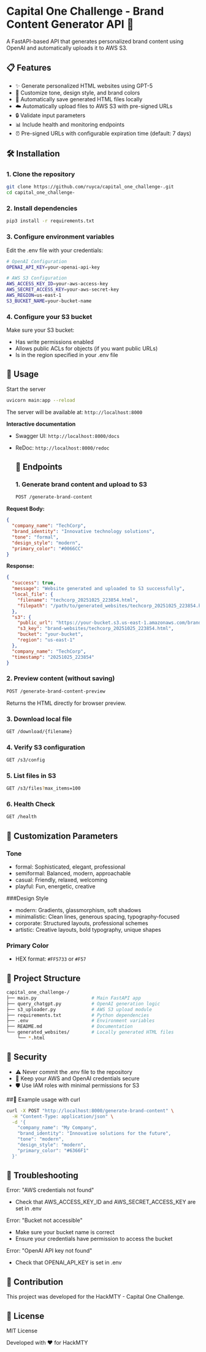 # Capital One Challenge - Brand Content Generator API 🚀

A FastAPI-based API that generates personalized brand content using OpenAI and automatically uploads it to AWS S3.

## 📋 Features

- ✨ Generate personalized HTML websites using GPT-5  
- 🎨 Customize tone, design style, and brand colors  
- 💾 Automatically save generated HTML files locally  
- ☁️ Automatically upload files to AWS S3 with pre-signed URLs  
- 🔒 Validate input parameters  
- 📊 Include health and monitoring endpoints  
- ⏰ Pre-signed URLs with configurable expiration time (default: 7 days)  

## 🛠️ Installation

### 1. Clone the repository

```bash
git clone https://github.com/ruyca/capital_one_challenge-.git
cd capital_one_challenge-
```

### 2. Install dependencies
```bash
pip3 install -r requirements.txt
```

### 3. Configure environment variables
Edit the .env file with your credentials:
```bash
# OpenAI Configuration
OPENAI_API_KEY=your-openai-api-key

# AWS S3 Configuration
AWS_ACCESS_KEY_ID=your-aws-access-key
AWS_SECRET_ACCESS_KEY=your-aws-secret-key
AWS_REGION=us-east-1
S3_BUCKET_NAME=your-bucket-name
```

### 4. Configure your S3 bucket
Make sure your S3 bucket:

- Has write permissions enabled
- Allows public ACLs for objects (if you want public URLs)
- Is in the region specified in your .env file

## 🚀 Usage
Start the server
```bash
uvicorn main:app --reload
```
The server will be available at: `http://localhost:8000`

__Interactive documentation__
- Swagger UI: `http://localhost:8000/docs`
- ReDoc: `http://localhost:8000/redoc`

  ## 📡 Endpoints

  ### 1. Generate brand content and upload to S3
  ```bash
  POST /generate-brand-content
  ```

**Request Body:**
```json
{
  "company_name": "TechCorp",
  "brand_identity": "Innovative technology solutions",
  "tone": "formal",
  "design_style": "modern",
  "primary_color": "#0066CC"
}
```
**Response:**
```json
{
  "success": true,
  "message": "Website generated and uploaded to S3 successfully",
  "local_file": {
    "filename": "techcorp_20251025_223854.html",
    "filepath": "/path/to/generated_websites/techcorp_20251025_223854.html"
  },
  "s3": {
    "public_url": "https://your-bucket.s3.us-east-1.amazonaws.com/brand-websites/techcorp_20251025_223854.html",
    "s3_key": "brand-websites/techcorp_20251025_223854.html",
    "bucket": "your-bucket",
    "region": "us-east-1"
  },
  "company_name": "TechCorp",
  "timestamp": "20251025_223854"
}
```

### 2. Preview content (without saving)
```bash
POST /generate-brand-content-preview
```
Returns the HTML directly for browser preview.

### 3. Download local file
```bash
GET /download/{filename}
```

### 4. Verify S3 configuration
```bash
GET /s3/config
```

### 5. List files in S3
```bash
GET /s3/files?max_items=100
```

### 6. Health Check
```bash
GET /health
```

## 🎨 Customization Parameters

### Tone
- formal: Sophisticated, elegant, professional
- semiformal: Balanced, modern, approachable
- casual: Friendly, relaxed, welcoming
- playful: Fun, energetic, creative

###Design Style
- modern: Gradients, glassmorphism, soft shadows
- minimalistic: Clean lines, generous spacing, typography-focused
- corporate: Structured layouts, professional schemes
- artistic: Creative layouts, bold typography, unique shapes

### Primary Color
- HEX format: `#FF5733` or `#F57`

## 📁 Project Structure
```bash
capital_one_challenge-/
├── main.py                    # Main FastAPI app
├── query_chatgpt.py           # OpenAI generation logic
├── s3_uploader.py             # AWS S3 upload module
├── requirements.txt           # Python dependencies
├── .env                       # Environment variables
├── README.md                  # Documentation
└── generated_websites/        # Locally generated HTML files
    └── *.html
```

## 🔐 Security
- ⚠️ Never commit the .env file to the repository
- 🔑 Keep your AWS and OpenAI credentials secure
- 🛡️ Use IAM roles with minimal permissions for S3

##📝 Example usage with curl
```bash
curl -X POST "http://localhost:8000/generate-brand-content" \
  -H "Content-Type: application/json" \
  -d '{
    "company_name": "My Company",
    "brand_identity": "Innovative solutions for the future",
    "tone": "modern",
    "design_style": "modern",
    "primary_color": "#6366F1"
  }'
```
## 🐛 Troubleshooting
Error: "AWS credentials not found"
- Check that AWS_ACCESS_KEY_ID and AWS_SECRET_ACCESS_KEY are set in .env

Error: "Bucket not accessible"
- Make sure your bucket name is correct
- Ensure your credentials have permission to access the bucket

Error: "OpenAI API key not found"
- Check that OPENAI_API_KEY is set in .env

## 🤝 Contribution
This project was developed for the HackMTY - Capital One Challenge.

## 📄 License
MIT License



Developed with ❤️ for HackMTY



